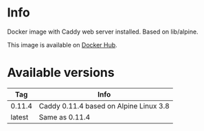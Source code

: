 # Info

Docker image with Caddy web server installed. Based on lib/alpine.

This image is available on [Docker Hub](https://hub.docker.com/r/tetafro/caddy/).

# Available versions

| Tag    | Info
| ------ | ---
| 0.11.4 | Caddy 0.11.4 based on Alpine Linux 3.8
| latest | Same as 0.11.4
